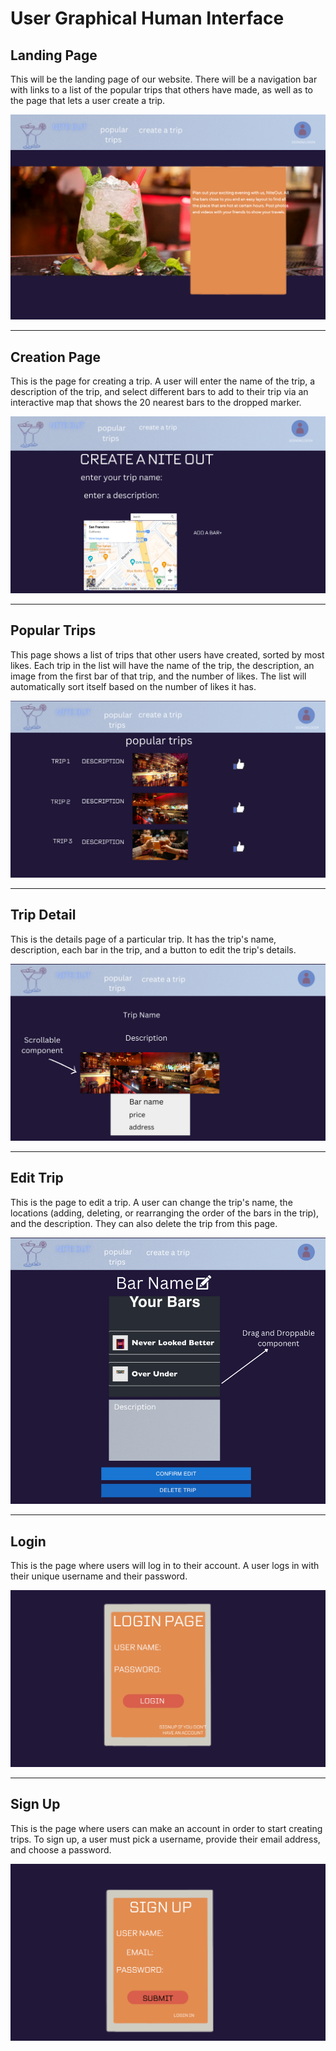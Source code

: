 # User Graphical Human Interface

## Landing Page

This will be the landing page of our website. There will be a navigation bar with links to a list of the popular trips that others have made, as well as to the page that lets a user create a trip.

![alt text](assets/1.png)

---

## Creation Page

This is the page for creating a trip. A user will enter the name of the trip, a description of the trip, and select different bars to add to their trip via an interactive map that shows the 20 nearest bars to the dropped marker.

![alt text](assets/2.png)

---

## Popular Trips

This page shows a list of trips that other users have created, sorted by most likes. Each trip in the list will have the name of the trip, the description, an image from the first bar of that trip, and the number of likes. The list will automatically sort itself based on the number of likes it has.

![alt text](assets/3.png)

---

## Trip Detail

This is the details page of a particular trip. It has the trip's name, description, each bar in the trip, and a button to edit the trip's details.

![alt text](assets/4.png)

---

## Edit Trip

This is the page to edit a trip. A user can change the trip's name, the locations (adding, deleting, or rearranging the order of the bars in the trip), and the description. They can also delete the trip from this page.

![alt text](assets/5.png)

---

## Login

This is the page where users will log in to their account. A user logs in with their unique username and their password.

![alt text](assets/6.png)

---

## Sign Up

This is the page where users can make an account in order to start creating trips. To sign up, a user must pick a username, provide their email address, and choose a password.

![alt text](assets/7.png)

